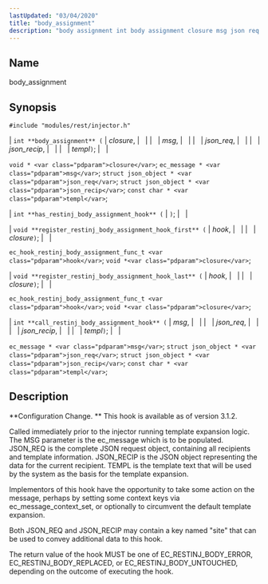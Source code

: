 ```yaml
---
lastUpdated: "03/04/2020"
title: "body_assignment"
description: "body assignment int body assignment closure msg json req json recip templ void closure ec message msg struct json object json req struct json object json recip const char templ int has restinj body assignment hook void register restinj body assignment hook first hook closure ec hook restinj body assignment..."
---
```


<a name="hooks.restinj.body_assignment"></a> 
## Name

body_assignment

## Synopsis

`#include "modules/rest/injector.h"`

| `int **body_assignment** (` | <var class="pdparam">closure</var>, |   |
|   | <var class="pdparam">msg</var>, |   |
|   | <var class="pdparam">json_req</var>, |   |
|   | <var class="pdparam">json_recip</var>, |   |
|   | <var class="pdparam">templ</var>`)`; |   |

`void * <var class="pdparam">closure</var>`;
`ec_message * <var class="pdparam">msg</var>`;
`struct json_object * <var class="pdparam">json_req</var>`;
`struct json_object * <var class="pdparam">json_recip</var>`;
`const char * <var class="pdparam">templ</var>`;

| `int **has_restinj_body_assignment_hook** (` | `)`; |   |

| `void **register_restinj_body_assignment_hook_first** (` | <var class="pdparam">hook</var>, |   |
|   | <var class="pdparam">closure</var>`)`; |   |

`ec_hook_restinj_body_assignment_func_t <var class="pdparam">hook</var>`;
`void *<var class="pdparam">closure</var>`;

| `void **register_restinj_body_assignment_hook_last** (` | <var class="pdparam">hook</var>, |   |
|   | <var class="pdparam">closure</var>`)`; |   |

`ec_hook_restinj_body_assignment_func_t <var class="pdparam">hook</var>`;
`void *<var class="pdparam">closure</var>`;

| `int **call_restinj_body_assignment_hook** (` | <var class="pdparam">msg</var>, |   |
|   | <var class="pdparam">json_req</var>, |   |
|   | <var class="pdparam">json_recip</var>, |   |
|   | <var class="pdparam">templ</var>`)`; |   |

`ec_message * <var class="pdparam">msg</var>`;
`struct json_object * <var class="pdparam">json_req</var>`;
`struct json_object * <var class="pdparam">json_recip</var>`;
`const char * <var class="pdparam">templ</var>`;<a name="idp44949936"></a> 
## Description

**Configuration Change. ** This hook is available as of version 3.1.2.

Called immediately prior to the injector running template expansion logic. The MSG parameter is the ec_message which is to be populated. JSON_REQ is the complete JSON request object, containing all recipients and template information. JSON_RECIP is the JSON object representing the data for the current recipient. TEMPL is the template text that will be used by the system as the basis for the template expansion.

Implementors of this hook have the opportunity to take some action on the message, perhaps by setting some context keys via ec_message_context_set, or optionally to circumvent the default template expansion.

Both JSON_REQ and JSON_RECIP may contain a key named "site" that can be used to convey additional data to this hook.

The return value of the hook MUST be one of EC_RESTINJ_BODY_ERROR, EC_RESTINJ_BODY_REPLACED, or EC_RESTINJ_BODY_UNTOUCHED, depending on the outcome of executing the hook.
